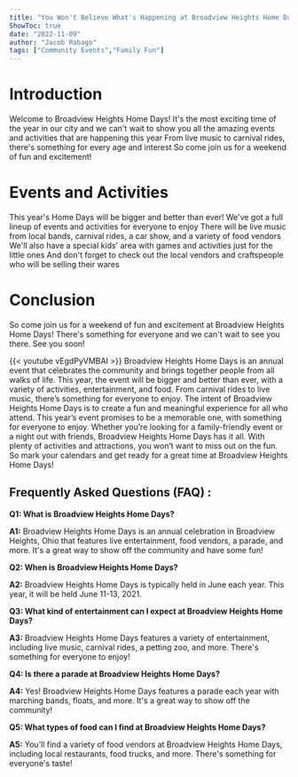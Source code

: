 ```yaml
---
title: "You Won't Believe What's Happening at Broadview Heights Home Days!"
ShowToc: true 
date: "2022-11-09"
author: "Jacob Rabago" 
tags: ["Community Events","Family Fun"]
---
```

# Introduction
Welcome to Broadview Heights Home Days! It's the most exciting time of the year in our city and we can't wait to show you all the amazing events and activities that are happening this year From live music to carnival rides, there's something for every age and interest So come join us for a weekend of fun and excitement!

# Events and Activities
This year's Home Days will be bigger and better than ever! We've got a full lineup of events and activities for everyone to enjoy There will be live music from local bands, carnival rides, a car show, and a variety of food vendors We'll also have a special kids' area with games and activities just for the little ones And don't forget to check out the local vendors and craftspeople who will be selling their wares

# Conclusion
So come join us for a weekend of fun and excitement at Broadview Heights Home Days! There's something for everyone and we can't wait to see you there. See you soon!

{{< youtube vEgdPyVMBAI >}} 
Broadview Heights Home Days is an annual event that celebrates the community and brings together people from all walks of life. This year, the event will be bigger and better than ever, with a variety of activities, entertainment, and food. From carnival rides to live music, there’s something for everyone to enjoy. The intent of Broadview Heights Home Days is to create a fun and meaningful experience for all who attend. This year’s event promises to be a memorable one, with something for everyone to enjoy. Whether you’re looking for a family-friendly event or a night out with friends, Broadview Heights Home Days has it all. With plenty of activities and attractions, you won’t want to miss out on the fun. So mark your calendars and get ready for a great time at Broadview Heights Home Days!

## Frequently Asked Questions (FAQ) :
**Q1: What is Broadview Heights Home Days?**

**A1:** Broadview Heights Home Days is an annual celebration in Broadview Heights, Ohio that features live entertainment, food vendors, a parade, and more. It's a great way to show off the community and have some fun!

**Q2: When is Broadview Heights Home Days?**

**A2:** Broadview Heights Home Days is typically held in June each year. This year, it will be held June 11-13, 2021.

**Q3: What kind of entertainment can I expect at Broadview Heights Home Days?**

**A3:** Broadview Heights Home Days features a variety of entertainment, including live music, carnival rides, a petting zoo, and more. There's something for everyone to enjoy!

**Q4: Is there a parade at Broadview Heights Home Days?**

**A4:** Yes! Broadview Heights Home Days features a parade each year with marching bands, floats, and more. It's a great way to show off the community!

**Q5: What types of food can I find at Broadview Heights Home Days?**

**A5:** You'll find a variety of food vendors at Broadview Heights Home Days, including local restaurants, food trucks, and more. There's something for everyone's taste!



